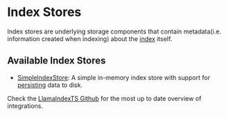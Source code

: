 # Index Stores

Index stores are underlying storage components that contain metadata(i.e. information created when indexing) about the [index](../../data_index.md) itself.

## Available Index Stores

- [SimpleIndexStore](../../../api/classes/SimpleIndexStore.md): A simple in-memory index store with support for [persisting](../index.md) data to disk.

Check the [LlamaIndexTS Github](https://github.com/run-llama/LlamaIndexTS) for the most up to date overview of integrations.
